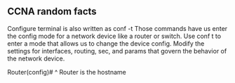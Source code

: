 ## CCNA random facts

Configure terminal is also written as conf -t
Those commands have us enter the config mode for a network device like a router or switch. Use conf t to enter a mode that allows us to change the device config. Modify the settings for interfaces, routing, sec, and params that govern the behavior of the network device.

Router(config)#
^ Router is the hostname
